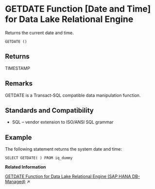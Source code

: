 <!-- loioa553449784f21015aba2a0fc3f4ce78c -->

# GETDATE Function \[Date and Time\] for Data Lake Relational Engine

Returns the current date and time.



```
GETDATE ()
```



<a name="loioa553449784f21015aba2a0fc3f4ce78c__GETDATE_returns1"/>

## Returns

TIMESTAMP



<a name="loioa553449784f21015aba2a0fc3f4ce78c__GETDATE_remarks1"/>

## Remarks

GETDATE is a Transact-SQL compatible data manipulation function.



<a name="loioa553449784f21015aba2a0fc3f4ce78c__GETDATE_standards1"/>

## Standards and Compatibility

-   SQL – vendor extension to ISO/ANSI SQL grammar



<a name="loioa553449784f21015aba2a0fc3f4ce78c__GETDATE_example1"/>

## Example

The following statement returns the system date and time:

```
SELECT GETDATE( ) FROM iq_dummy
```

**Related Information**  


[GETDATE Function for Data Lake Relational Engine (SAP HANA DB-Managed)](https://help.sap.com/viewer/a898e08b84f21015969fa437e89860c8/2023_1_QRC/en-US/a9570cefd0aa4bbab7c30441ab636856.html "Returns the current date and time.") :arrow_upper_right:

